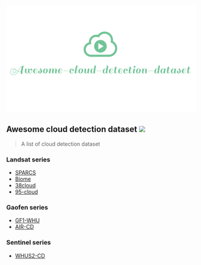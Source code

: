 <p align="center">
    <br>
        <img width="800" src="./logo/logo.png" alt="logo of vue-awesome repository">
    <br>
</p>

## Awesome cloud detection dataset ![](https://img.shields.io/badge/license-MIT-green.svg ) 
> A list of cloud detection dataset

### Landsat series
- [SPARCS](http://emapr.ceoas.oregonstate.edu/sparcs/)
- [Biome](https://landsat.usgs.gov/landsat-8-cloud-cover-assessment-validation-data?msclkid=97441d71b4b611ec83b9d816c63a8916)
- [38cloud](https://github.com/SorourMo/38-Cloud-A-Cloud-Segmentation-Dataset)
- [95-cloud](https://github.com/SorourMo/95-Cloud-An-Extension-to-38-Cloud-Dataset)

### Gaofen series
- [GF1-WHU](http://sendimage.whu.edu.cn/en/mfc-validation-data/)
- [AIR-CD](https://github.com/AICyberTeam/AIR-CD)

### Sentinel series
- [WHUS2-CD](https://github.com/Neooolee/WHUS2-CD)
